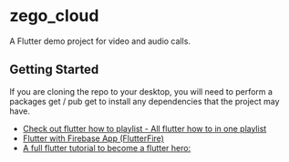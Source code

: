 # zego_cloud

A Flutter demo project for video and audio calls.

## Getting Started

If you are cloning the repo to your desktop, you will need to perform a packages get / pub get to install any dependencies that the project may have.

- [Check out flutter how to playlist - All flutter how to in one playlist](https://www.youtube.com/watch?v=4oLBxuBjGfI&list=PLj919aSiofd1-8DV9hP4-hOlQWE-yD53h)
- [Flutter with Firebase App (FlutterFire)](https://www.youtube.com/watch?v=9V0usupGyEc&list=PLj919aSiofd1zcyCtAm7o6YAZ9RfXxCOg)
- [A full flutter tutorial to become a flutter hero:](https://www.youtube.com/watch?v=A-macK7KAyM&list=PLj919aSiofd0lTnzXt8VKpZQnGi-SogUD&t=0s)


